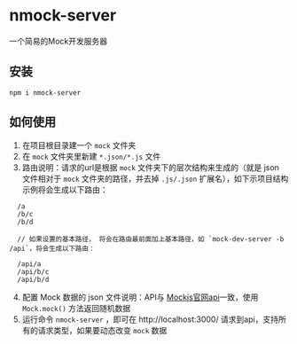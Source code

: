 # nmock-server
一个简易的Mock开发服务器

## 安装

```
npm i nmock-server
```

## 如何使用
  1. 在项目根目录建一个 `mock` 文件夹
  2. 在 `mock` 文件夹里新建 `*.json/*.js` 文件
  3. 路由说明：请求的url是根据 `mock` 文件夹下的层次结构来生成的（就是 json 文件相对于 `mock` 文件夹的路径，并去掉 `.js/.json` 扩展名），如下示项目结构示例将会生成以下路由：
  ```
    /a
    /b/c
    /b/d
    
    // 如果设置的基本路径， 将会在路由最前面加上基本路径，如 `mock-dev-server -b /api`，将会生成以下路由：
    
    /api/a
    /api/b/c
    /api/b/d
  ```

  4. 配置 Mock 数据的 json 文件说明：API与 [Mockjs官网api](http://mockjs.com)一致，使用 `Mock.mock()` 方法返回随机数据
  5. 运行命令 `nmock-server` ，即可在 http://localhost:3000/ 请求到api，支持所有的请求类型，如果要动态改变 `mock` 数据

  
